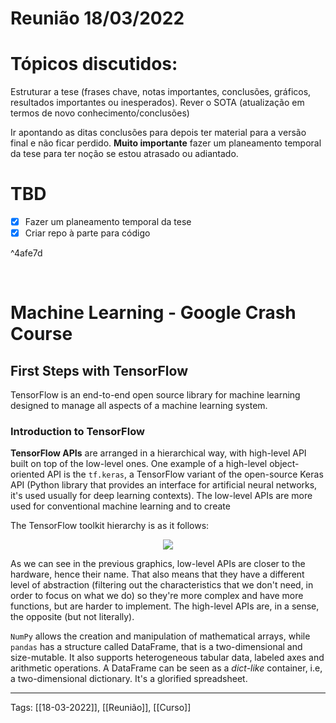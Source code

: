 # Reunião 18/03/2022
# Tópicos discutidos:
Estruturar a tese (frases chave, notas importantes, conclusões, gráficos, resultados importantes ou inesperados).
Rever o SOTA (atualização em termos de novo conhecimento/conclusões)

Ir apontando as ditas conclusões para depois ter material para a versão final e não ficar perdido.
 **Muito importante** fazer um planeamento temporal da tese para ter noção se estou atrasado ou adiantado.
 
# TBD
- [x] Fazer um planeamento temporal da tese
- [x] Criar repo à parte para código

^4afe7d

<br>

# Machine Learning - Google Crash Course
## First Steps with TensorFlow
TensorFlow is an end-to-end open source library for machine learning designed to manage all aspects of a machine learning system.

### Introduction to TensorFlow
**TensorFlow APIs** are arranged in a hierarchical way, with high-level API built on top of the low-level ones. One example of a high-level object-oriented API is the `tf.keras`, a TensorFlow variant of the open-source Keras API (Python library that provides an interface for artificial neural networks, it's used usually for deep learning contexts). The low-level APIs are more used for conventional machine learning and to create

The TensorFlow toolkit hierarchy is as it follows:
<p align="center">
	<img src="https://developers.google.com/machine-learning/crash-course/images/TFHierarchyNew.svg">
</p>

As we can see in the previous graphics, low-level APIs are closer to the hardware, hence their name. That also means that they have a different level of abstraction (filtering out the characteristics that we don't need, in order to focus on what we do) so they're more complex and have more functions, but are harder to implement. The high-level APIs are, in a sense, the opposite (but not literally).


`NumPy` allows the creation and manipulation of mathematical arrays, while `pandas` has a structure called DataFrame, that is a two-dimensional and size-mutable. It also supports heterogeneous tabular data, labeled axes and arithmetic operations. A DataFrame can be seen as a *dict-like* container, i.e, a two-dimensional dictionary. It's a glorified spreadsheet.


---
Tags:
[[18-03-2022]], [[Reunião]], [[Curso]] 